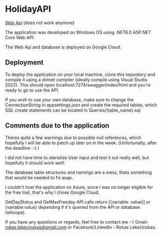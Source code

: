 # HolidayAPI

[Web Api](https://holidaydb.ew.r.appspot.com/swagger/index.html#/Holidays) (does not work anymore)

The application was developed on Windows OS using .NET6.0 ASP.NET Core Web API.

The Web Api and database is deployed on Google Cloud. 

## Deployment

To deploy the application on your local machine, clone this repository and compile it using a dotnet compiler (ideally compile using Visual Studio 2022). This should open localhost:7274/swagger/index/html and you're ready to go to use the API. 

If you wish to use your own database, make sure to change the ConnectionString in appsettings.json and create the required tables, which SQL create statements can be located in Queries/{table_name}.sql

## Comments due to the application

Theres quite a few warnings due to possible null references, which hopefully I will be able to patch up later on in the week. (Unfortunatly, after the deadline :-( )

I did not have time to sterialize User input and test it out really well, but hopefully it should work well!

The database table structures and namings are a mess, thats something that would be needed to fix asap. 

I couldn't host the application on Azure, since I was no longer eligible for the free trail, that's why I chose Google Cloud.

GetDayStatus and GetMaxFreeday API calls return [{variable: value}] or {variable:value} depending if it's queried from the API or database (whoops).

If you have any questions or regards, feel free to contact me :-) Gmail- rokas.lekecinskas@gmail.com or Facebook/LinkedIn - Rokas Lekečinskas.

